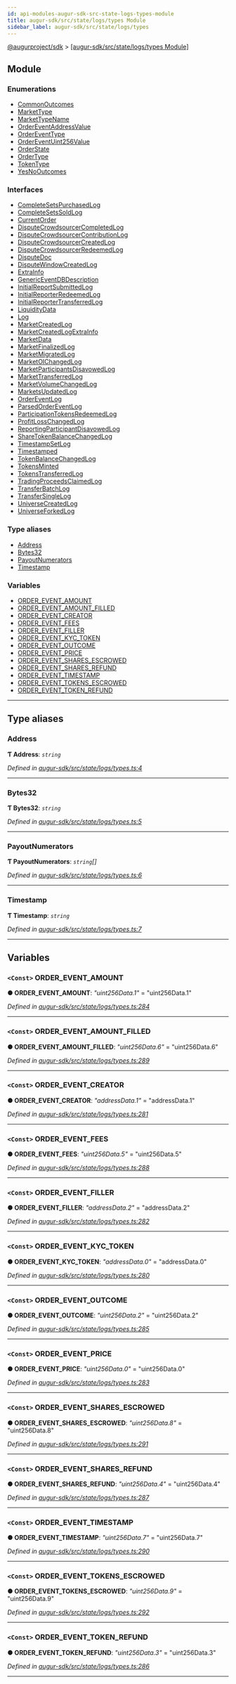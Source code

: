 ```yaml
---
id: api-modules-augur-sdk-src-state-logs-types-module
title: augur-sdk/src/state/logs/types Module
sidebar_label: augur-sdk/src/state/logs/types
---
```


[@augurproject/sdk](api-readme.md) > [[augur-sdk/src/state/logs/types Module]](api-modules-augur-sdk-src-state-logs-types-module.md)

## Module

### Enumerations

* [CommonOutcomes](api-enums-augur-sdk-src-state-logs-types-commonoutcomes.md)
* [MarketType](api-enums-augur-sdk-src-state-logs-types-markettype.md)
* [MarketTypeName](api-enums-augur-sdk-src-state-logs-types-markettypename.md)
* [OrderEventAddressValue](api-enums-augur-sdk-src-state-logs-types-ordereventaddressvalue.md)
* [OrderEventType](api-enums-augur-sdk-src-state-logs-types-ordereventtype.md)
* [OrderEventUint256Value](api-enums-augur-sdk-src-state-logs-types-ordereventuint256value.md)
* [OrderState](api-enums-augur-sdk-src-state-logs-types-orderstate.md)
* [OrderType](api-enums-augur-sdk-src-state-logs-types-ordertype.md)
* [TokenType](api-enums-augur-sdk-src-state-logs-types-tokentype.md)
* [YesNoOutcomes](api-enums-augur-sdk-src-state-logs-types-yesnooutcomes.md)

### Interfaces

* [CompleteSetsPurchasedLog](api-interfaces-augur-sdk-src-state-logs-types-completesetspurchasedlog.md)
* [CompleteSetsSoldLog](api-interfaces-augur-sdk-src-state-logs-types-completesetssoldlog.md)
* [CurrentOrder](api-interfaces-augur-sdk-src-state-logs-types-currentorder.md)
* [DisputeCrowdsourcerCompletedLog](api-interfaces-augur-sdk-src-state-logs-types-disputecrowdsourcercompletedlog.md)
* [DisputeCrowdsourcerContributionLog](api-interfaces-augur-sdk-src-state-logs-types-disputecrowdsourcercontributionlog.md)
* [DisputeCrowdsourcerCreatedLog](api-interfaces-augur-sdk-src-state-logs-types-disputecrowdsourcercreatedlog.md)
* [DisputeCrowdsourcerRedeemedLog](api-interfaces-augur-sdk-src-state-logs-types-disputecrowdsourcerredeemedlog.md)
* [DisputeDoc](api-interfaces-augur-sdk-src-state-logs-types-disputedoc.md)
* [DisputeWindowCreatedLog](api-interfaces-augur-sdk-src-state-logs-types-disputewindowcreatedlog.md)
* [ExtraInfo](api-interfaces-augur-sdk-src-state-logs-types-extrainfo.md)
* [GenericEventDBDescription](api-interfaces-augur-sdk-src-state-logs-types-genericeventdbdescription.md)
* [InitialReportSubmittedLog](api-interfaces-augur-sdk-src-state-logs-types-initialreportsubmittedlog.md)
* [InitialReporterRedeemedLog](api-interfaces-augur-sdk-src-state-logs-types-initialreporterredeemedlog.md)
* [InitialReporterTransferredLog](api-interfaces-augur-sdk-src-state-logs-types-initialreportertransferredlog.md)
* [LiquidityData](api-interfaces-augur-sdk-src-state-logs-types-liquiditydata.md)
* [Log](api-interfaces-augur-sdk-src-state-logs-types-log.md)
* [MarketCreatedLog](api-interfaces-augur-sdk-src-state-logs-types-marketcreatedlog.md)
* [MarketCreatedLogExtraInfo](api-interfaces-augur-sdk-src-state-logs-types-marketcreatedlogextrainfo.md)
* [MarketData](api-interfaces-augur-sdk-src-state-logs-types-marketdata.md)
* [MarketFinalizedLog](api-interfaces-augur-sdk-src-state-logs-types-marketfinalizedlog.md)
* [MarketMigratedLog](api-interfaces-augur-sdk-src-state-logs-types-marketmigratedlog.md)
* [MarketOIChangedLog](api-interfaces-augur-sdk-src-state-logs-types-marketoichangedlog.md)
* [MarketParticipantsDisavowedLog](api-interfaces-augur-sdk-src-state-logs-types-marketparticipantsdisavowedlog.md)
* [MarketTransferredLog](api-interfaces-augur-sdk-src-state-logs-types-markettransferredlog.md)
* [MarketVolumeChangedLog](api-interfaces-augur-sdk-src-state-logs-types-marketvolumechangedlog.md)
* [MarketsUpdatedLog](api-interfaces-augur-sdk-src-state-logs-types-marketsupdatedlog.md)
* [OrderEventLog](api-interfaces-augur-sdk-src-state-logs-types-ordereventlog.md)
* [ParsedOrderEventLog](api-interfaces-augur-sdk-src-state-logs-types-parsedordereventlog.md)
* [ParticipationTokensRedeemedLog](api-interfaces-augur-sdk-src-state-logs-types-participationtokensredeemedlog.md)
* [ProfitLossChangedLog](api-interfaces-augur-sdk-src-state-logs-types-profitlosschangedlog.md)
* [ReportingParticipantDisavowedLog](api-interfaces-augur-sdk-src-state-logs-types-reportingparticipantdisavowedlog.md)
* [ShareTokenBalanceChangedLog](api-interfaces-augur-sdk-src-state-logs-types-sharetokenbalancechangedlog.md)
* [TimestampSetLog](api-interfaces-augur-sdk-src-state-logs-types-timestampsetlog.md)
* [Timestamped](api-interfaces-augur-sdk-src-state-logs-types-timestamped.md)
* [TokenBalanceChangedLog](api-interfaces-augur-sdk-src-state-logs-types-tokenbalancechangedlog.md)
* [TokensMinted](api-interfaces-augur-sdk-src-state-logs-types-tokensminted.md)
* [TokensTransferredLog](api-interfaces-augur-sdk-src-state-logs-types-tokenstransferredlog.md)
* [TradingProceedsClaimedLog](api-interfaces-augur-sdk-src-state-logs-types-tradingproceedsclaimedlog.md)
* [TransferBatchLog](api-interfaces-augur-sdk-src-state-logs-types-transferbatchlog.md)
* [TransferSingleLog](api-interfaces-augur-sdk-src-state-logs-types-transfersinglelog.md)
* [UniverseCreatedLog](api-interfaces-augur-sdk-src-state-logs-types-universecreatedlog.md)
* [UniverseForkedLog](api-interfaces-augur-sdk-src-state-logs-types-universeforkedlog.md)

### Type aliases

* [Address](api-modules-augur-sdk-src-state-logs-types-module.md#address)
* [Bytes32](api-modules-augur-sdk-src-state-logs-types-module.md#bytes32)
* [PayoutNumerators](api-modules-augur-sdk-src-state-logs-types-module.md#payoutnumerators)
* [Timestamp](api-modules-augur-sdk-src-state-logs-types-module.md#timestamp)

### Variables

* [ORDER_EVENT_AMOUNT](api-modules-augur-sdk-src-state-logs-types-module.md#order_event_amount)
* [ORDER_EVENT_AMOUNT_FILLED](api-modules-augur-sdk-src-state-logs-types-module.md#order_event_amount_filled)
* [ORDER_EVENT_CREATOR](api-modules-augur-sdk-src-state-logs-types-module.md#order_event_creator)
* [ORDER_EVENT_FEES](api-modules-augur-sdk-src-state-logs-types-module.md#order_event_fees)
* [ORDER_EVENT_FILLER](api-modules-augur-sdk-src-state-logs-types-module.md#order_event_filler)
* [ORDER_EVENT_KYC_TOKEN](api-modules-augur-sdk-src-state-logs-types-module.md#order_event_kyc_token)
* [ORDER_EVENT_OUTCOME](api-modules-augur-sdk-src-state-logs-types-module.md#order_event_outcome)
* [ORDER_EVENT_PRICE](api-modules-augur-sdk-src-state-logs-types-module.md#order_event_price)
* [ORDER_EVENT_SHARES_ESCROWED](api-modules-augur-sdk-src-state-logs-types-module.md#order_event_shares_escrowed)
* [ORDER_EVENT_SHARES_REFUND](api-modules-augur-sdk-src-state-logs-types-module.md#order_event_shares_refund)
* [ORDER_EVENT_TIMESTAMP](api-modules-augur-sdk-src-state-logs-types-module.md#order_event_timestamp)
* [ORDER_EVENT_TOKENS_ESCROWED](api-modules-augur-sdk-src-state-logs-types-module.md#order_event_tokens_escrowed)
* [ORDER_EVENT_TOKEN_REFUND](api-modules-augur-sdk-src-state-logs-types-module.md#order_event_token_refund)

---

## Type aliases

<a id="address"></a>

###  Address

**Ƭ Address**: *`string`*

*Defined in [augur-sdk/src/state/logs/types.ts:4](https://github.com/AugurProject/augur/blob/3727cd4ec9/packages/augur-sdk/src/state/logs/types.ts#L4)*

___
<a id="bytes32"></a>

###  Bytes32

**Ƭ Bytes32**: *`string`*

*Defined in [augur-sdk/src/state/logs/types.ts:5](https://github.com/AugurProject/augur/blob/3727cd4ec9/packages/augur-sdk/src/state/logs/types.ts#L5)*

___
<a id="payoutnumerators"></a>

###  PayoutNumerators

**Ƭ PayoutNumerators**: *`string`[]*

*Defined in [augur-sdk/src/state/logs/types.ts:6](https://github.com/AugurProject/augur/blob/3727cd4ec9/packages/augur-sdk/src/state/logs/types.ts#L6)*

___
<a id="timestamp"></a>

###  Timestamp

**Ƭ Timestamp**: *`string`*

*Defined in [augur-sdk/src/state/logs/types.ts:7](https://github.com/AugurProject/augur/blob/3727cd4ec9/packages/augur-sdk/src/state/logs/types.ts#L7)*

___

## Variables

<a id="order_event_amount"></a>

### `<Const>` ORDER_EVENT_AMOUNT

**● ORDER_EVENT_AMOUNT**: *"uint256Data.1"* = "uint256Data.1"

*Defined in [augur-sdk/src/state/logs/types.ts:284](https://github.com/AugurProject/augur/blob/3727cd4ec9/packages/augur-sdk/src/state/logs/types.ts#L284)*

___
<a id="order_event_amount_filled"></a>

### `<Const>` ORDER_EVENT_AMOUNT_FILLED

**● ORDER_EVENT_AMOUNT_FILLED**: *"uint256Data.6"* = "uint256Data.6"

*Defined in [augur-sdk/src/state/logs/types.ts:289](https://github.com/AugurProject/augur/blob/3727cd4ec9/packages/augur-sdk/src/state/logs/types.ts#L289)*

___
<a id="order_event_creator"></a>

### `<Const>` ORDER_EVENT_CREATOR

**● ORDER_EVENT_CREATOR**: *"addressData.1"* = "addressData.1"

*Defined in [augur-sdk/src/state/logs/types.ts:281](https://github.com/AugurProject/augur/blob/3727cd4ec9/packages/augur-sdk/src/state/logs/types.ts#L281)*

___
<a id="order_event_fees"></a>

### `<Const>` ORDER_EVENT_FEES

**● ORDER_EVENT_FEES**: *"uint256Data.5"* = "uint256Data.5"

*Defined in [augur-sdk/src/state/logs/types.ts:288](https://github.com/AugurProject/augur/blob/3727cd4ec9/packages/augur-sdk/src/state/logs/types.ts#L288)*

___
<a id="order_event_filler"></a>

### `<Const>` ORDER_EVENT_FILLER

**● ORDER_EVENT_FILLER**: *"addressData.2"* = "addressData.2"

*Defined in [augur-sdk/src/state/logs/types.ts:282](https://github.com/AugurProject/augur/blob/3727cd4ec9/packages/augur-sdk/src/state/logs/types.ts#L282)*

___
<a id="order_event_kyc_token"></a>

### `<Const>` ORDER_EVENT_KYC_TOKEN

**● ORDER_EVENT_KYC_TOKEN**: *"addressData.0"* = "addressData.0"

*Defined in [augur-sdk/src/state/logs/types.ts:280](https://github.com/AugurProject/augur/blob/3727cd4ec9/packages/augur-sdk/src/state/logs/types.ts#L280)*

___
<a id="order_event_outcome"></a>

### `<Const>` ORDER_EVENT_OUTCOME

**● ORDER_EVENT_OUTCOME**: *"uint256Data.2"* = "uint256Data.2"

*Defined in [augur-sdk/src/state/logs/types.ts:285](https://github.com/AugurProject/augur/blob/3727cd4ec9/packages/augur-sdk/src/state/logs/types.ts#L285)*

___
<a id="order_event_price"></a>

### `<Const>` ORDER_EVENT_PRICE

**● ORDER_EVENT_PRICE**: *"uint256Data.0"* = "uint256Data.0"

*Defined in [augur-sdk/src/state/logs/types.ts:283](https://github.com/AugurProject/augur/blob/3727cd4ec9/packages/augur-sdk/src/state/logs/types.ts#L283)*

___
<a id="order_event_shares_escrowed"></a>

### `<Const>` ORDER_EVENT_SHARES_ESCROWED

**● ORDER_EVENT_SHARES_ESCROWED**: *"uint256Data.8"* = "uint256Data.8"

*Defined in [augur-sdk/src/state/logs/types.ts:291](https://github.com/AugurProject/augur/blob/3727cd4ec9/packages/augur-sdk/src/state/logs/types.ts#L291)*

___
<a id="order_event_shares_refund"></a>

### `<Const>` ORDER_EVENT_SHARES_REFUND

**● ORDER_EVENT_SHARES_REFUND**: *"uint256Data.4"* = "uint256Data.4"

*Defined in [augur-sdk/src/state/logs/types.ts:287](https://github.com/AugurProject/augur/blob/3727cd4ec9/packages/augur-sdk/src/state/logs/types.ts#L287)*

___
<a id="order_event_timestamp"></a>

### `<Const>` ORDER_EVENT_TIMESTAMP

**● ORDER_EVENT_TIMESTAMP**: *"uint256Data.7"* = "uint256Data.7"

*Defined in [augur-sdk/src/state/logs/types.ts:290](https://github.com/AugurProject/augur/blob/3727cd4ec9/packages/augur-sdk/src/state/logs/types.ts#L290)*

___
<a id="order_event_tokens_escrowed"></a>

### `<Const>` ORDER_EVENT_TOKENS_ESCROWED

**● ORDER_EVENT_TOKENS_ESCROWED**: *"uint256Data.9"* = "uint256Data.9"

*Defined in [augur-sdk/src/state/logs/types.ts:292](https://github.com/AugurProject/augur/blob/3727cd4ec9/packages/augur-sdk/src/state/logs/types.ts#L292)*

___
<a id="order_event_token_refund"></a>

### `<Const>` ORDER_EVENT_TOKEN_REFUND

**● ORDER_EVENT_TOKEN_REFUND**: *"uint256Data.3"* = "uint256Data.3"

*Defined in [augur-sdk/src/state/logs/types.ts:286](https://github.com/AugurProject/augur/blob/3727cd4ec9/packages/augur-sdk/src/state/logs/types.ts#L286)*

___

